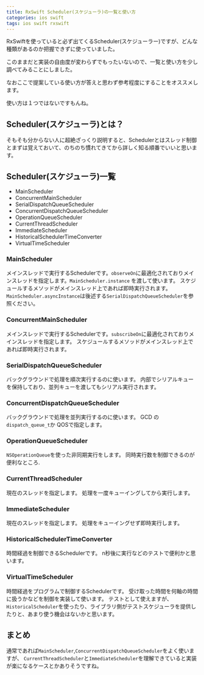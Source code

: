 ```yaml
---
title: RxSwift Scheduler(スケジューラ)の一覧と使い方
categories: ios swift
tags: ios swift rxswift
---
```

RxSwiftを使っていると必ず出てくるScheduler(スケジューラー)ですが、どんな種類があるのか把握できずに使っていました。

このままだと実装の自由度が変わらずでもったいないので、一覧と使い方を少し調べてみることにしました。

なおここで提案している使い方が答えと思わず参考程度にすることをオススメします。

使い方は１つではないですもんね。

## Scheduler(スケジューラ)とは？

そもそも分からない人に超絶ざっくり説明すると、Schedulerとはスレッド制御とまずは覚えておいて、のちのち慣れてきてから詳しく知る順番でいいと思います。

## Scheduler(スケジューラ)一覧

- MainScheduler
- ConcurrentMainScheduler
- SerialDispatchQueueScheduler
- ConcurrentDispatchQueueScheduler
- OperationQueueScheduler
- CurrentThreadScheduler
- ImmediateScheduler
- HistoricalSchedulerTimeConverter
- VirtualTimeScheduler

### MainScheduler

メインスレッドで実行するSchedulerです。`observeOn`に最適化されておりメインスレッドを指定します。`MainScheduler.instance` を渡して使います。 スケジュールするメソッドがメインスレッド上であれば即時実行されます。`MainScheduler.asyncInstance`は後述する`SerialDispatchQueueScheduler`を参照ください。

### ConcurrentMainScheduler

メインスレッドで実行するSchedulerです。`subscribeOn`に最適化されておりメインスレッドを指定します。 スケジュールするメソッドがメインスレッド上であれば即時実行されます。

### SerialDispatchQueueScheduler

バックグラウンドで処理を順次実行するのに使います。 内部でシリアルキューを保持しており、並列キューを渡してもシリアル実行されます。

### ConcurrentDispatchQueueScheduler

バックグラウンドで処理を並列実行するのに使います。 GCD の`dispatch_queue_t`か QOSで指定します。

### OperationQueueScheduler

`NSOperationQueue`を使った非同期実行をします。 同時実行数を制御できるのが便利なところ.

### CurrentThreadScheduler

現在のスレッドを指定します。 処理を一度キューイングしてから実行します。

### ImmediateScheduler

現在のスレッドを指定します。 処理をキューイングせず即時実行します。

### HistoricalSchedulerTimeConverter

時間経過を制御できるSchedulerです。 n秒後に実行などのテストで便利かと思います。

### VirtualTimeScheduler

時間経過をプログラムで制御するSchedulerです。 受け取った時間を何軸の時間に扱うかなどを制御を実装して使います。 テストとして使えますが、`HistoricalScheduler`を使ったり、ライブラリ側がテストスケジューラを提供したりと、あまり使う機会はないかと思います。

## まとめ

通常であれば`MainScheduler`,`ConcurrentDispatchQueueScheduler`をよく使いますが、 `CurrentThreadScheduler`と`ImmediateScheduler`を理解できていると実装が楽になるケースとかありそうですね。
